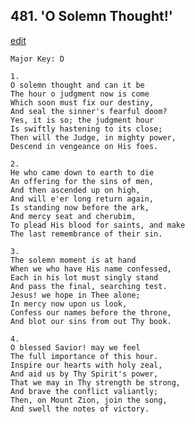 
## 481.  'O Solemn Thought!'
[edit](https://docs.google.com/document/d/1_zvAc45ih1RKlxN_RmQ9z_DTrdRhUEhw/edit?mode=html)



    Major Key: D

    1.
    O solemn thought and can it be
    The hour o judgment now is come
    Which soon must fix our destiny,
    And seal the sinner's fearful doom?
    Yes, it is so; the judgment hour
    Is swiftly hastening to its close;
    Then will the Judge, in mighty power,
    Descend in vengeance on His foes.

    2.
    He who came down to earth to die
    An offering for the sins of men,
    And then ascended up on high,
    And will e'er long return again,
    Is standing now before the ark,
    And mercy seat and cherubim,
    To plead His blood for saints, and make
    The last remembrance of their sin.

    3.
    The solemn moment is at hand
    When we who have His name confessed,
    Each in his lot must singly stand
    And pass the final, searching test.
    Jesus! we hope in Thee alone;
    In mercy now upon us look,
    Confess our names before the throne,
    And blot our sins from out Thy book.

    4.
    O blessed Savior! may we feel
    The full importance of this hour.
    Inspire our hearts with holy zeal,
    And aid us by Thy Spirit's power,
    That we may in Thy strength be strong,
    And brave the conflict valiantly;
    Then, on Mount Zion, join the song,
    And swell the notes of victory.
